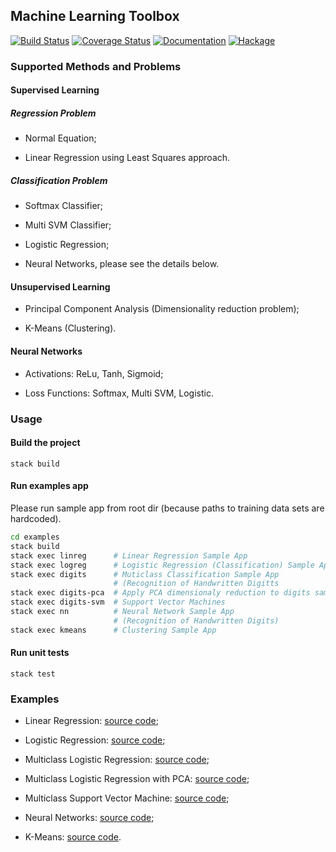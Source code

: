 ## Machine Learning Toolbox

[![Build Status](https://travis-ci.org/Alexander-Ignatyev/mltool.svg?branch=master)](https://travis-ci.org/Alexander-Ignatyev/mltool)
[![Coverage Status](https://coveralls.io/repos/github/Alexander-Ignatyev/mltool/badge.svg)](https://coveralls.io/github/Alexander-Ignatyev/mltool)
[![Documentation](https://img.shields.io/badge/mltool-documentation-blue.svg)](https://alexander-ignatyev.github.io/mltool-docs/doc/index.html)
[![Hackage](https://img.shields.io/hackage/v/mltool.svg)](https://hackage.haskell.org/package/mltool)

### Supported Methods and Problems

#### Supervised Learning

##### Regression Problem

* Normal Equation;

* Linear Regression using Least Squares approach.

##### Classification Problem

* Softmax Classifier;

* Multi SVM Classifier;

* Logistic Regression;

* Neural Networks, please see the details below.

#### Unsupervised Learning

* Principal Component Analysis (Dimensionality reduction problem);

* K-Means (Clustering).

#### Neural Networks

* Activations: ReLu, Tanh, Sigmoid;

* Loss Functions: Softmax, Multi SVM, Logistic.

### Usage

#### Build the project

    stack build

#### Run examples app

Please run sample app from root dir (because paths to training data sets are hardcoded).

```bash
cd examples
stack build
stack exec linreg      # Linear Regression Sample App
stack exec logreg      # Logistic Regression (Classification) Sample App
stack exec digits      # Muticlass Classification Sample App
                       # (Recognition of Handwritten Digitts
stack exec digits-pca  # Apply PCA dimensionaly reduction to digits sample app
stack exec digits-svm  # Support Vector Machines
stack exec nn          # Neural Network Sample App
                       # (Recognition of Handwritten Digits)
stack exec kmeans      # Clustering Sample App
```

#### Run unit tests

    stack test


### Examples

* Linear Regression: [source code](https://github.com/Alexander-Ignatyev/mltool/blob/master/examples/linear_regression/Main.hs);

* Logistic Regression: [source code](https://github.com/Alexander-Ignatyev/mltool/blob/master/examples/logistic_regression/Main.hs);

* Multiclass Logistic Regression: [source code](https://github.com/Alexander-Ignatyev/mltool/blob/master/examples/digits_classification/Main.hs);

* Multiclass Logistic Regression with PCA: [source code](https://github.com/Alexander-Ignatyev/mltool/blob/master/examples/digits_classification_pca/Main.hs);

* Multiclass Support Vector Machine: [source code](https://github.com/Alexander-Ignatyev/mltool/blob/master/examples/digits_classification_svm/Main.hs);

* Neural Networks: [source code](https://github.com/Alexander-Ignatyev/mltool/blob/master/examples/neural_networks/Main.hs);

* K-Means: [source code](https://github.com/Alexander-Ignatyev/mltool/blob/master/examples/kmeans/Main.hs).

